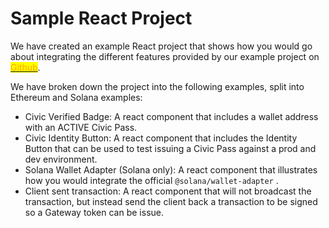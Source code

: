# Sample React Project

We have created an example React project that shows how you would go about integrating the different features provided by our example project on [<mark style="color:orange;">Github</mark>](https://github.com/civicteam/civic-pass-template).&#x20;

We have broken down the project into the following examples, split into Ethereum and Solana examples:

* Civic Verified Badge: A react component that includes a wallet address with an ACTIVE Civic Pass.
* Civic Identity Button: A react component that includes the Identity Button that can be used to test issuing a Civic Pass against a prod and dev environment.
* Solana Wallet Adapter (Solana only): A react component that illustrates how you would integrate the official `@solana/wallet-adapter` .
* Client sent transaction: A react component that will not broadcast the transaction, but instead send the client back a transaction to be signed so a Gateway token can be issue.

